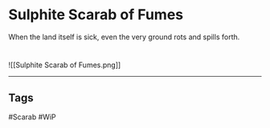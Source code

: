 # Sulphite Scarab of Fumes
When the land itself is sick, even the very ground rots and spills forth.

#
![[Sulphite Scarab of Fumes.png]]

---
## Tags
#Scarab
#WiP 